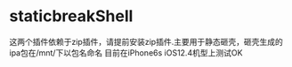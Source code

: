 # staticbreakShell
这两个插件依赖于zip插件，请提前安装zip插件.主要用于静态砸壳，砸壳生成的ipa包在/mnt/下以包名命名
目前在iPhone6s iOS12.4机型上测试OK
